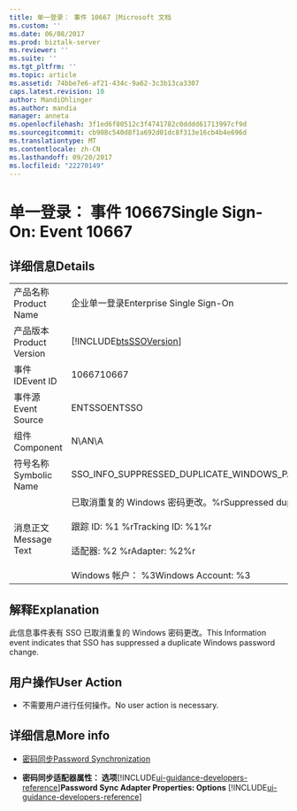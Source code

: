 ```yaml
---
title: 单一登录： 事件 10667 |Microsoft 文档
ms.custom: ''
ms.date: 06/08/2017
ms.prod: biztalk-server
ms.reviewer: ''
ms.suite: ''
ms.tgt_pltfrm: ''
ms.topic: article
ms.assetid: 74bbe7e6-af21-434c-9a62-3c3b13ca3307
caps.latest.revision: 10
author: MandiOhlinger
ms.author: mandia
manager: anneta
ms.openlocfilehash: 3f1ed6f80512c3f4741782c0dddd61713997cf9d
ms.sourcegitcommit: cb908c540d8f1a692d01dc8f313e16cb4b4e696d
ms.translationtype: MT
ms.contentlocale: zh-CN
ms.lasthandoff: 09/20/2017
ms.locfileid: "22270149"
---
```

# <a name="single-sign-on-event-10667"></a><span data-ttu-id="cf2c6-102">单一登录： 事件 10667</span><span class="sxs-lookup"><span data-stu-id="cf2c6-102">Single Sign-On: Event 10667</span></span>
## <a name="details"></a><span data-ttu-id="cf2c6-103">详细信息</span><span class="sxs-lookup"><span data-stu-id="cf2c6-103">Details</span></span>  
  
|||  
|-|-|  
|<span data-ttu-id="cf2c6-104">产品名称</span><span class="sxs-lookup"><span data-stu-id="cf2c6-104">Product Name</span></span>|<span data-ttu-id="cf2c6-105">企业单一登录</span><span class="sxs-lookup"><span data-stu-id="cf2c6-105">Enterprise Single Sign-On</span></span>|  
|<span data-ttu-id="cf2c6-106">产品版本</span><span class="sxs-lookup"><span data-stu-id="cf2c6-106">Product Version</span></span>|[!INCLUDE[btsSSOVersion](../includes/btsssoversion-md.md)]|  
|<span data-ttu-id="cf2c6-107">事件 ID</span><span class="sxs-lookup"><span data-stu-id="cf2c6-107">Event ID</span></span>|<span data-ttu-id="cf2c6-108">10667</span><span class="sxs-lookup"><span data-stu-id="cf2c6-108">10667</span></span>|  
|<span data-ttu-id="cf2c6-109">事件源</span><span class="sxs-lookup"><span data-stu-id="cf2c6-109">Event Source</span></span>|<span data-ttu-id="cf2c6-110">ENTSSO</span><span class="sxs-lookup"><span data-stu-id="cf2c6-110">ENTSSO</span></span>|  
|<span data-ttu-id="cf2c6-111">组件</span><span class="sxs-lookup"><span data-stu-id="cf2c6-111">Component</span></span>|<span data-ttu-id="cf2c6-112">N\A</span><span class="sxs-lookup"><span data-stu-id="cf2c6-112">N\A</span></span>|  
|<span data-ttu-id="cf2c6-113">符号名称</span><span class="sxs-lookup"><span data-stu-id="cf2c6-113">Symbolic Name</span></span>|<span data-ttu-id="cf2c6-114">SSO_INFO_SUPPRESSED_DUPLICATE_WINDOWS_PASSWORD_CHANGE</span><span class="sxs-lookup"><span data-stu-id="cf2c6-114">SSO_INFO_SUPPRESSED_DUPLICATE_WINDOWS_PASSWORD_CHANGE</span></span>|  
|<span data-ttu-id="cf2c6-115">消息正文</span><span class="sxs-lookup"><span data-stu-id="cf2c6-115">Message Text</span></span>|<span data-ttu-id="cf2c6-116">已取消重复的 Windows 密码更改。%r</span><span class="sxs-lookup"><span data-stu-id="cf2c6-116">Suppressed duplicate Windows password change.%r</span></span><br /><br /> <span data-ttu-id="cf2c6-117">跟踪 ID: %1 %r</span><span class="sxs-lookup"><span data-stu-id="cf2c6-117">Tracking ID: %1%r</span></span><br /><br /> <span data-ttu-id="cf2c6-118">适配器: %2 %r</span><span class="sxs-lookup"><span data-stu-id="cf2c6-118">Adapter: %2%r</span></span><br /><br /> <span data-ttu-id="cf2c6-119">Windows 帐户： %3</span><span class="sxs-lookup"><span data-stu-id="cf2c6-119">Windows Account: %3</span></span>|  
  
## <a name="explanation"></a><span data-ttu-id="cf2c6-120">解释</span><span class="sxs-lookup"><span data-stu-id="cf2c6-120">Explanation</span></span>  
 <span data-ttu-id="cf2c6-121">此信息事件表有 SSO 已取消重复的 Windows 密码更改。</span><span class="sxs-lookup"><span data-stu-id="cf2c6-121">This Information event indicates that SSO has suppressed a duplicate Windows password change.</span></span>  
  
## <a name="user-action"></a><span data-ttu-id="cf2c6-122">用户操作</span><span class="sxs-lookup"><span data-stu-id="cf2c6-122">User Action</span></span>  
  
-   <span data-ttu-id="cf2c6-123">不需要用户进行任何操作。</span><span class="sxs-lookup"><span data-stu-id="cf2c6-123">No user action is necessary.</span></span>  
  
## <a name="more-info"></a><span data-ttu-id="cf2c6-124">详细信息</span><span class="sxs-lookup"><span data-stu-id="cf2c6-124">More info</span></span>
  
-   [<span data-ttu-id="cf2c6-125">密码同步</span><span class="sxs-lookup"><span data-stu-id="cf2c6-125">Password Synchronization</span></span>](../core/password-synchronization2.md)  
  
-   <span data-ttu-id="cf2c6-126">**密码同步适配器属性： 选项**[!INCLUDE[ui-guidance-developers-reference](../includes/ui-guidance-developers-reference.md)]</span><span class="sxs-lookup"><span data-stu-id="cf2c6-126">**Password Sync Adapter Properties: Options** [!INCLUDE[ui-guidance-developers-reference](../includes/ui-guidance-developers-reference.md)]</span></span>